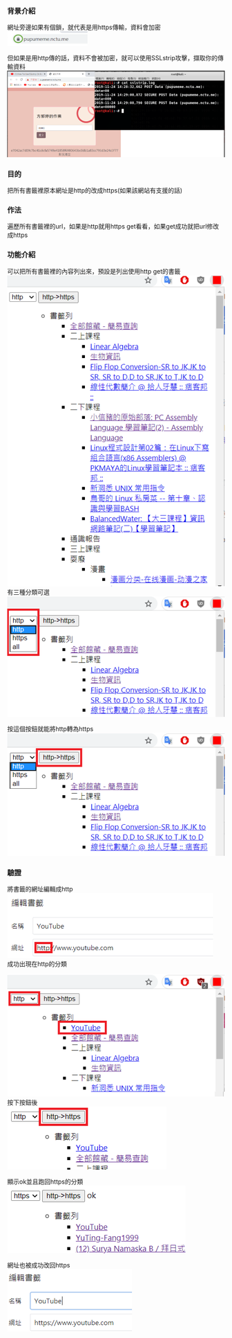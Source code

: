 ### 背景介紹  
網址旁邊如果有個鎖，就代表是用https傳輸，資料會加密   
![](1.png)   

但如果是用http傳的話，資料不會被加密，就可以使用SSLstrip攻擊，擷取你的傳輸資料   
![](2.png)   

### 目的
把所有書籤裡原本網址是http的改成https(如果該網站有支援的話)   

### 作法
遍歷所有書籤裡的url，如果是http就用https get看看，如果get成功就把url修改成https   

### 功能介紹  
可以把所有書籤裡的內容列出來，預設是列出使用http get的書籤   
![](3.png)   
有三種分類可選   
![](4.png)    

按這個按鈕就能將http轉為https   
![](5.png)   

### 驗證
將書籤的網址編輯成http   
![](6.png)   
成功出現在http的分類  

![](7.png)  
按下按鈕後  
![](8.png)  

顯示ok並且跑回https的分類  
![](9.png)  

網址也被成功改回https  
![](10.png)  
